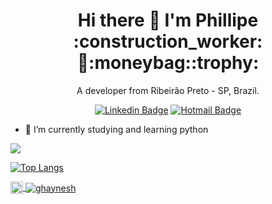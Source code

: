 

<h1 align='center'>
  Hi there 👋 I'm Phillipe :construction_worker:🏡:moneybag::trophy:
</h1>

<p align='center'>
  A developer from Ribeirão Preto - SP, Brazil.
</p>

<div align='center'>
	
[![Linkedin Badge](https://img.shields.io/badge/-Phillipe%20R%20Souza-6633cc?style=flat-square&logo=Linkedin&logoColor=white&link=https://www.linkedin.com/in/phillrog/)](https://www.linkedin.com/in/phillrog/) [![Hotmail Badge](https://img.shields.io/badge/-phillipersouza@hotmail.com-6633cc?style=flat-square&logo=microsoft-outlook&logoColor=white&link=mailto:phillipersouzaf@hotmail.com)](mailto:phillipersouzaf@hotmail.com)
</div>

- 🌱 I’m currently studying and learning python


![](https://github.com/rishiraj/rishiraj/blob/master/github-contribution-grid-snake.svg)

<!-- ![phillrog's GitHub stats](https://github-readme-stats.vercel.app/api?username=phillrog&show_icons=true&theme=radical) -->

[![Top Langs](https://github-readme-stats.vercel.app/api/top-langs/?username=phillrog&layout=compact)](https://github.com/phillrog/github-readme-stats)
	

  <a href="https://www.linkedin.com/in/phillrog/" target="_blank">
    <img align="center" src="https://cdn.jsdelivr.net/npm/simple-icons@3.0.1/icons/linkedin.svg" alt="ghaynesh" height="20" width="20" />
  </a>
  <a href="https://github.com/phillrog/" target="_blank">
    <img align="center" src="https://img.shields.io/badge/-Github-000?style=flat-square&logo=Github&logoColor=whiteg" alt="ghaynesh"  />
  </a>	

